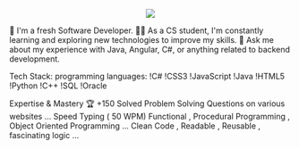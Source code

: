 <!-- Typing SVG by DenverCoder1 - https://github.com/DenverCoder1/readme-typing-svg -->
<p align="center">
  <a href="https://github.com/DenverCoder1/readme-typing-svg"><img src="https://readme-typing-svg.herokuapp.com/?lines=Full-stack%20web%20developer;Always%20learning%20new%20things&font=Fira%20Code&center=true&width=440&height=45&color=f75c7e&vCenter=true&size=22"></a>
</p> 

🏢 I'm a fresh Software Developer.
👨‍💻 As a CS student, I'm constantly learning and exploring new technologies to improve my skills.
💬 Ask me about my experience with Java, Angular, C#, or anything related to backend development.

Tech Stack:
programming languages:
!C# 
!CSS3 
!JavaScript 
!Java 
!HTML5 
!Python 
!C++
!SQL
!Oracle

Expertise & Mastery 🏆
+150 Solved Problem Solving Questions on various websites ...
Speed Typing ( 50 WPM)
Functional , Procedural Programming , Object Oriented Programming ...
Clean Code , Readable , Reusable , fascinating logic ...
